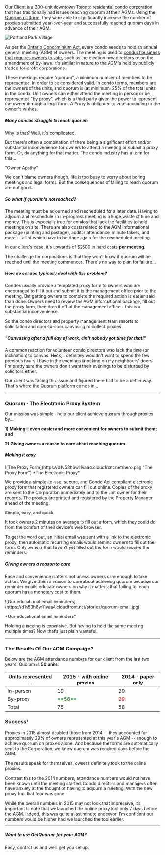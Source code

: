 Our Client is a 200-unit downtown Toronto residential condo corporation that has traditionally had issues reaching quorum at their AGMs. Using the [Quorum platform](http://getquorum.com), they were able to significantly increase the number of proxies submitted year-over-year and successfully reached quorum days in advance of their AGM.

![Portland Park Village](https://d1v53h6w11vaa4.cloudfront.net/stories/ppv_large.jpg)

As per the [Ontario Condominium Act](http://www.ontario.ca/laws/statute/98c19), every condo needs to hold an annual general meeting (AGM) of owners. The meeting is used to [conduct business that requires owners to vote](http://www.condoinformation.ca/owners-meetings-voting), such as the election new directors or on the amendment of by-laws. It's similar in nature to the AGM's held by publicly traded for-profit corporations.

These meetings require "quorum", a minimum number of members to be represented, in order to be considered valid. In condo terms, members are the owners of the units, and quorum is (at minimum) 25% of the total units in the condo. Unit owners can either attend the meeting in person or be represented "by proxy", which is a third party given the power to represent the owner through a legal form. A Proxy is obligated to vote according to the owner's wishes.

##### Many condos struggle to reach quorum

Why is that? Well, it's complicated.

But there's often a combination of there being a significant effort and/or substantial inconvenience for owners to attend a meeting or submit a proxy form. Or, do anything for that matter. The condo industry has a term for this...

"Owner Apathy"

We can't blame owners though, life is too busy to worry about boring meetings and legal forms. But the consequences of failing to reach quorum are not good...

##### So what if quorum's not reached?
The meeting must be adjourned and rescheduled for a later date. Having to adjourn and reschedule an in-progress meeting is a huge waste of time and money. This is especially true for condos that lack the facilities to hold meetings on site. There are also costs related to the AGM informational package (printing and postage), auditor attendance, minute takers, and more -- all of which have to be done again for the rescheduled meeting.

In our client's case, it's upwards of $2500 in hard costs **per meeting**.

The challenge for corporations is that they won't know if quorum will be reached until the meeting commences. There's no way to plan for failure...

##### How do condos typically deal with this problem?

Condos usually provide a templated proxy form to owners who are encouraged to fill it out and submit it to the management office prior to the meeting. But getting owners to complete the required action is easier said than done. Owners need to review the AGM informational package, fill out the proxy form, then drop it off at the management office - this is a substantial inconvenience.

So the condo directors and property management team resorts to solicitation and door-to-door canvasing to collect proxies.

##### *"Canvasing after a full day of work, ain't nobody got time for that!"*

A common reaction for volunteer condo directors who lack the time (or inclination) to canvas. Heck, I definitely wouldn't want to spend the few precious hours I have in the evenings knocking on my neighbours' doors. I'm pretty sure the owners don't want their evenings to be disturbed by solicitors either.

Our client was facing this issue and figured there had to be a better way. That's where the [Quorum platform](http://getquorum.com) comes in...

---

### Quorum - The Electronic Proxy System

Our mission was simple - help our client achieve quorum through proxies by...

**1) Making it even easier and more convenient for owners to submit them; and**

**2) Giving owners a reason to care about reaching quorum.**

##### Making it easy
<div class="flex">
![The Proxy Form](https://d1v53h6w11vaa4.cloudfront.net/hero.png "The Proxy Form")
*The Electronic Proxy*
</div>

We provide a simple-to-use, secure, and Condo Act compliant electronic proxy form that registered owners can fill out online. Copies of the proxy are sent to the Corporation immediately and to the unit owner for their records. The proxies are printed and registered by the Property Manager ahead of the meeting.

Simple, easy, and quick.

It took owners 2 minutes on average to fill out a form, which they could do from the comfort of their device's web browser.

To get the word out, an initial email was sent with a link to the electronic proxy, then automatic recurring emails would remind owners to fill out the form. Only owners that haven’t yet filled out the form would receive the reminders.

##### Giving owners a reason to care
Ease and convenience matters not unless owners care enough to take action. We give them a reason to care about achieving quorum because our reminder emails educate owners on why it matters: that failing to reach quorum has a monetary cost to them.

<div class="flex">
![Our educational email reminders](https://d1v53h6w11vaa4.cloudfront.net/stories/quorum-email.jpg)
<p class="image-caption">*Our educational email reminders*</p>
</div>

Holding a meeing is expensive. But having to hold the same meeting multiple times? Now that's just plain wasteful.

---

### The Results Of Our AGM Campaign?

Below are the AGM attendance numbers for our client from the last two years. Quorum is **50 units**.

<table class="striped">
  <thead>
    <tr>
        <th data-field="id">Units represented ...</th>
        <th data-field="2015">2015 - with online proxies</th>
        <th data-field="2014">2014 - paper only</th>
    </tr>
  </thead>
  <tbody>
    <tr><td>In-person</td><td>19</td><td>29</td></tr>
    <tr><td>By-proxy</td><td style="color: green">**56**</td><td style="color: red">29</td></tr>
    <tr><td>Total</td><td>75</td><td>58</td></tr>    
  </tbody>
</table>


### Success!

Proxies in 2015 almost doubled those from 2014 -- they accounted for approximately 29% of owners represented at this year's AGM -- enough to achieve quorum on proxies alone. And because the forms are automatically sent to the Corporation, we knew quorum was reached days before the AGM.

The results speak for themselves, owners definitely took to the online proxies.

Contrast this to the 2014 numbers, attendance numbers would not have been known until the meeting started. Condo directors and managers often have anxiety at the thought of having to adjourn a meeting. With the new proxy tool that fear was gone.

While the overall numbers in 2015 may not look that impressive, it’s important to note that we launched the online proxy tool only 7 days before the AGM. Indeed, this was quite a last minute endeavor. I’m confident our numbers would be higher had we launched the tool earlier.

---

##### Want to use GetQuorum for your AGM?
Easy, contact us and we'll get you set up.
